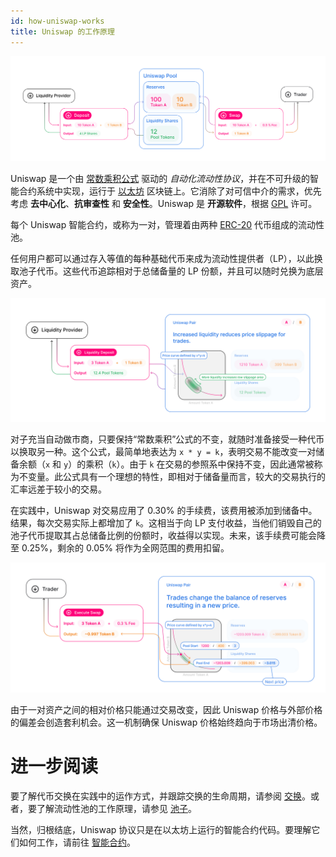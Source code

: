 ```yaml
---
id: how-uniswap-works
title: Uniswap 的工作原理
---
```


![](./images/anatomy.jpg)

Uniswap 是一个由 [常数乘积公式](../protocol-overview/glossary#constant-product-formula) 驱动的 _自动化流动性协议_，并在不可升级的智能合约系统中实现，运行于 [以太坊](https://ethereum.org/) 区块链上。它消除了对可信中介的需求，优先考虑 **去中心化**、**抗审查性** 和 **安全性**。Uniswap 是 **开源软件**，根据 [GPL](https://en.wikipedia.org/wiki/GNU_General_Public_License) 许可。

每个 Uniswap 智能合约，或称为一对，管理着由两种 [ERC-20](https://eips.ethereum.org/EIPS/eip-20) 代币组成的流动性池。

任何用户都可以通过存入等值的每种基础代币来成为流动性提供者（LP），以此换取池子代币。这些代币追踪相对于总储备量的 LP 份额，并且可以随时兑换为底层资产。

![](./images/lp.jpg)

对子充当自动做市商，只要保持“常数乘积”公式的不变，就随时准备接受一种代币以换取另一种。这个公式，最简单地表达为 `x * y = k`，表明交易不能改变一对储备余额（`x` 和 `y`）的乘积（`k`）。由于 `k` 在交易的参照系中保持不变，因此通常被称为不变量。此公式具有一个理想的特性，即相对于储备量而言，较大的交易执行的汇率远差于较小的交易。

在实践中，Uniswap 对交易应用了 0.30% 的手续费，该费用被添加到储备中。结果，每次交易实际上都增加了 `k`。这相当于向 LP 支付收益，当他们销毁自己的池子代币提取其占总储备比例的份额时，收益得以实现。未来，该手续费可能会降至 0.25%，剩余的 0.05% 将作为全网范围的费用扣留。

![](./images/trade.jpg)

由于一对资产之间的相对价格只能通过交易改变，因此 Uniswap 价格与外部价格的偏差会创造套利机会。这一机制确保 Uniswap 价格始终趋向于市场出清价格。

# 进一步阅读

要了解代币交换在实践中的运作方式，并跟踪交换的生命周期，请参阅 [交换](../core-concepts/swaps)。或者，要了解流动性池的工作原理，请参见 [池子](../core-concepts/pools)。

当然，归根结底，Uniswap 协议只是在以太坊上运行的智能合约代码。要理解它们如何工作，请前往 [智能合约](../../reference/smart-contracts/factory)。